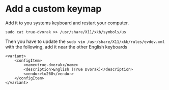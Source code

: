 # Add a custom keymap

Add it to you systems keyboard and restart your computer.

```
sudo cat true-dvorak >> /usr/share/X11/xkb/symbols/us
```

Then you have to update the `sudo vim /usr/share/X11/xkb/rules/evdev.xml` with the following, add it near the other English keyboards

```
<variant>
    <configItem>
        <name>true-dvorak</name>
        <description>English (True Dvorak)</description>
        <vendor>to268</vendor>
    </configItem>
</variant>
```
